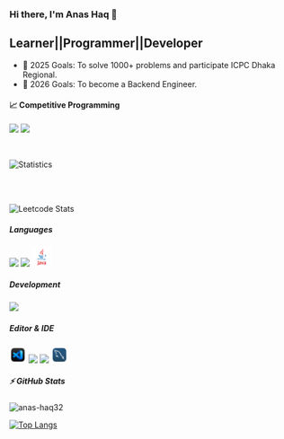 ### Hi there, I'm Anas Haq 👋

## Learner||Programmer||Developer

- 🥅 2025 Goals: To solve 1000+ problems and participate ICPC Dhaka Regional.
- 🥅 2026 Goals: To become a Backend Engineer.


#### 📈 Competitive Programming

<!-- ![](https://raw.githubusercontent.com/emamhasan1804/demo/main/output/max_rating.svg)

![](https://raw.githubusercontent.com/anas_pro/demo/main/output/light_card.svg#gh-dark-mode-only)
![](https://raw.githubusercontent.com/anas_pro/demo/main/output/light_card.svg)
[![](https://atcoder-stats-git-main-akmhmgc.vercel.app/api?username=crazyha)](https://github.com/akmhmgc/atcoder-stats)
 -->

<!-- <br />
<p float="left">
    <img height="230px" src="https://raw.githubusercontent.com/rahat-khan-pathan/ct-stats/main/output/light_card.svg" alt="Statistics"/>
</p>
<br/>
<br/> -->

![](https://raw.githubusercontent.com/your-github-anas-haq32/cf-stats/main/output/light_card.svg#gh-dark-mode-only)
![](https://raw.githubusercontent.com/your-github-username/cf-stats/main/output/light_card.svg)


<!-- <a href="https://codeforces.com/profile/anas_pro">
   <img src="https://raw.githubusercontent.com/anas_pro/ct-stats/main/output/max_rating.svg" />
</a>
<img src="https://komarev.com/ghpvc/?username=anas_pro&label=Profile%20views&color=0e75b6&style=flat" alt="Rahat Khan Pathan" /> -->

<!-- <b>&#128200; Competitive Programming</b> -->
<br />
<p float="left">
    <img height="230px" src="https://raw.githubusercontent.com/anas_pro/ct-stats/main/output/light_card.svg" alt="Statistics"/>
</p>
<br/>
<br/>



![Leetcode Stats](https://leetcard.jacoblin.cool/anas_haq?theme=dark)



##### Languages 
<img src="https://upload.wikimedia.org/wikipedia/commons/1/19/C_Logo.png" width="30"/></a>
<img src="https://upload.wikimedia.org/wikipedia/commons/1/18/ISO_C%2B%2B_Logo.svg" width="30"/></a>
<img src="src/java.png" width="35"/></a>



##### Development

<img src="src/pngegg.png" width="30" /></a>

##### Editor & IDE
<img src="src/vs.png" width="30"/></a>
<img src="src/android-studio-icon.png" width="30"/></a>
<img src="src/pngwing.com.png" width="30"/></a>
<img src="src/mysql_workbench_macos_bigsur_icon_189924.png" width="30"/></a>

<!-- [![Top Langs](https://github-readme-stats.vercel.app/api/top-langs/?username=anas-haq32)](https://github.com/anuraghazra/github-readme-stats) -->

##### :zap: GitHub Stats
<!-- <div align="center"> -->
  
  
  
<!-- </div> -->

 <img src="https://github-readme-stats.vercel.app/api?username=anas-haq32&show_icons=true&count_private=true&theme=dark" alt="anas-haq32" />

[![Top Langs](https://github-readme-stats.vercel.app/api/top-langs/?username=anas-haq32)](https://github.com/anuraghazra/github-readme-stats)

